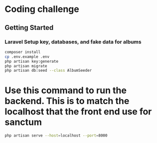 # Coding challenge 

## Getting Started

### Laravel Setup key, databases, and fake data for albums
```bash
composer install
cp .env.example .env
php artisan key:generate
php artisan migrate
php artisan db:seed --class AlbumSeeder
```
# Use this command to run the backend. This is to match the localhost that the front end use for sanctum
```bash 
php artisan serve --host=localhost --port=8000
```